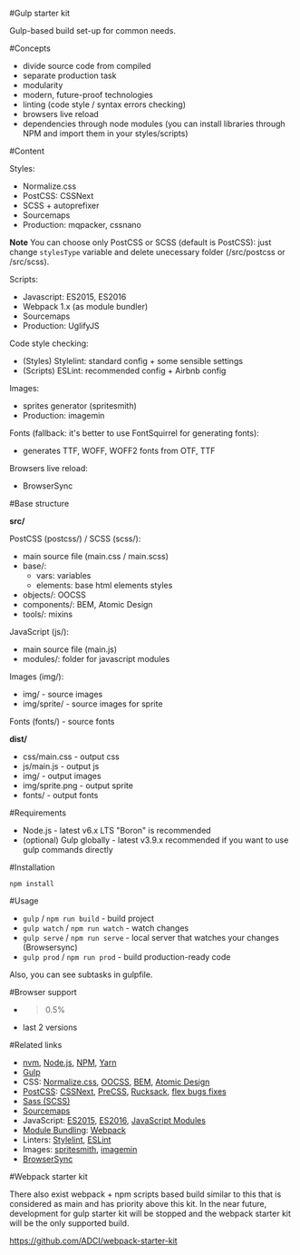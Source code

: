 #Gulp starter kit

Gulp-based build set-up for common needs.

#Concepts
- divide source code from compiled
- separate production task
- modularity
- modern, future-proof technologies
- linting (code style / syntax errors checking)
- browsers live reload
- dependencies through node modules (you can install libraries through NPM and import them in your styles/scripts)

#Content

Styles:
- Normalize.css
- PostCSS: CSSNext
- SCSS + autoprefixer
- Sourcemaps
- Production: mqpacker, cssnano

**Note** You can choose only PostCSS or SCSS (default is PostCSS): just change `stylesType` variable and delete unecessary folder (/src/postcss or /src/scss).

Scripts: 
- Javascript: ES2015, ES2016
- Webpack 1.x (as module bundler)
- Sourcemaps
- Production: UglifyJS

Code style checking:
- (Styles) Stylelint: standard config + some sensible settings
- (Scripts) ESLint: recommended config + Airbnb config

Images:
- sprites generator (spritesmith)
- Production: imagemin

Fonts (fallback: it's better to use FontSquirrel for generating fonts):
- generates TTF, WOFF, WOFF2 fonts from OTF, TTF

Browsers live reload:
- BrowserSync

#Base structure

**src/**

PostCSS (postcss/) / SCSS (scss/):
- main source file (main.css / main.scss)
- base/:
  - vars: variables
  - elements: base html elements styles
- objects/: OOCSS
- components/: BEM, Atomic Design
- tools/: mixins
  
JavaScript (js/):
- main source file (main.js)
- modules/: folder for javascript modules

Images (img/):
- img/ - source images
- img/sprite/ - source images for sprite

Fonts (fonts/) - source fonts

**dist/**

- css/main.css - output css
- js/main.js - output js
- img/ - output images
- img/sprite.png - output sprite
- fonts/ - output fonts

#Requirements

- Node.js - latest v6.x LTS "Boron" is recommended
- (optional) Gulp globally - latest v3.9.x recommended if you want to use gulp commands directly

#Installation

`npm install`

#Usage

- `gulp` / `npm run build` - build project
- `gulp watch` / `npm run watch` - watch changes
- `gulp serve` / `npm run serve` - local server that watches your changes (Browsersync)
- `gulp prod` / `npm run prod` - build production-ready code

Also, you can see subtasks in gulpfile.

#Browser support

- > 0.5%
- last 2 versions

#Related links

- [nvm](https://github.com/creationix/nvm), [Node.js](https://nodejs.org/en/), [NPM](https://www.npmjs.com/), [Yarn](https://yarnpkg.com/lang/en/)
- [Gulp](http://gulpjs.com/)
- CSS: [Normalize.css](http://necolas.github.io/normalize.css/), [OOCSS](https://www.smashingmagazine.com/2011/12/an-introduction-to-object-oriented-css-oocss/), [BEM](http://getbem.com/introduction/), [Atomic Design](http://bradfrost.com/blog/post/atomic-web-design/)
- [PostCSS](http://postcss.org/): [CSSNext](http://cssnext.io/), [PreCSS](https://github.com/jonathantneal/precss), [Rucksack](https://simplaio.github.io/rucksack/), [flex bugs fixes](https://github.com/luisrudge/postcss-flexbugs-fixes)
- [Sass (SCSS)](http://sass-lang.com/)
- [Sourcemaps](https://blog.logentries.com/2014/12/what-are-javascript-source-maps/)
- JavaScript: [ES2015](https://babeljs.io/learn-es2015/), [ES2016](http://www.2ality.com/2016/01/ecmascript-2016.html), [JavaScript Modules](https://medium.freecodecamp.com/javascript-modules-a-beginner-s-guide-783f7d7a5fcc#.gckmsqgz5)
- [Module Bundling](https://medium.freecodecamp.com/javascript-modules-part-2-module-bundling-5020383cf306#.jylmhm5v0): [Webpack](https://webpack.github.io/)
- Linters: [Stylelint](https://stylelint.io/), [ESLint](http://eslint.org/)
- Images: [spritesmith](https://github.com/twolfson/gulp.spritesmith), [imagemin](https://github.com/sindresorhus/gulp-imagemin)
- [BrowserSync](https://browsersync.io/)

#Webpack starter kit

There also exist webpack + npm scripts based build similar to this that is considered as main and has priority above this kit. In the near future, development for gulp starter kit will be stopped and the webpack starter kit will be the only supported build.

https://github.com/ADCI/webpack-starter-kit

